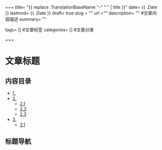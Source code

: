 +++
title= "{{ replace .TranslationBaseName "-" " " | title }}"
date= {{ .Date }}
lastmod= {{ .Date }}
draft= true
slug = ""
url =""
description= "" #文章内容描述
summary= ""

tags= [] #文章标签
categories= [] #文章分类

+++

# 文章标题

## 内容目录

- [1. ](#nav-1)
- [2. ](#nav-2)
  - [2.1 ](#nav-2-1)
  - [2.2 ](#nav-2-2)
  - [2.3 ](#nav-2-3)
- [3. ](#nav-3)
  - [3.1 ](#nav-3-1)

<span id="nav-1"></span>

## 标题导航
